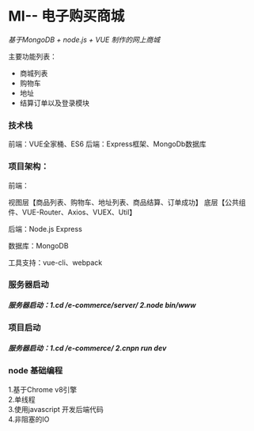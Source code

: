 <h1> MI-- 电子购买商城</h1>
<i>基于MongoDB + node.js + VUE 制作的网上商城</i>

<p>
  主要功能列表：
  <ul>
    <li>
      商城列表
    </li>
      <li>
      购物车
    </li>
      <li>
      地址
    </li>
      <li>
      结算订单以及登录模块
    </li>
</ul>
</p>

<h3>技术栈</h3>
前端：VUE全家桶、ES6
后端：Express框架、MongoDb数据库

<h3>项目架构：</h3>
<p>
前端：

  视图层【商品列表、购物车、地址列表、商品结算、订单成功】
  底层【公共组件、VUE-Router、Axios、VUEX、Util】
</p>
<p>后端：Node.js Express</p>
<p>数据库：MongoDB</p>
<p>工具支持：vue-cli、webpack</p>


<h3>服务器启动</h3>

<h5>服务器启动：1.cd /e-commerce/server/ 2.node bin/www</h5>

<h3>项目启动</h3>
<h5>服务器启动：1.cd /e-commerce/ 2.cnpn run dev</h5>

<h3>node 基础编程</h3>
1.基于Chrome v8引擎 <br/>
2.单线程 <br/>
3.使用javascript 开发后端代码 <br/>
4.非阻塞的IO <br/>



